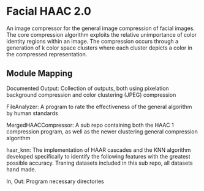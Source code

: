 # Facial HAAC 2.0
An image compressor for the general image compression of facial images. The core compression algorithm exploits the relative unimportance of color identity regions within an image. The compression occurs through a generation of k color space clusters where each cluster depicts a color in the compressed representation. 

Module Mapping
---
Documented Output: 
Collection of outputs, both using pixelation background compression and color clustering (JPEG) compression

FileAnalyzer: 
A program to rate the effectiveness of the general algorithm by human standards

MergedHAACCompressor:
A sub repo containing both the HAAC 1 compression program, as well as the newer clustering general compression algorithm

haar_knn:
The implementation of HAAR cascades and the KNN algorithm developed specifically to identify the following features with the greatest possible accuracy. Traning datasets included in this sub repo, all datasets hand made.

In, Out: 
Program necessary directories
